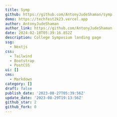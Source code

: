 ```yaml
---
title: Symp
github: https://github.com/AntonyJudeShaman/symp
demo: https://techfest2k23.vercel.app
author: AntonyJudeShaman
author_link: https://github.com/AntonyJudeShaman
date: 2024-02-18T05:39:16.852Z
description: College Symposium landing page
ssg:
  - Nextjs
css:
  - Tailwind
  - Bootstrap
  - PostCSS
ui: []
cms:
  - Markdown
category: []
draft: false
publish_date: '2023-08-27T05:39:56Z'
update_date: '2023-08-29T19:13:56Z'
github_star: 2
github_fork: 0
---
```

